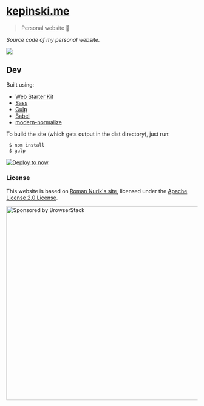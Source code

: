 # [kepinski.me](https://kepinski.me)

> Personal website 🚀

*Source code of my personal website.*

![](https://github.com/xxczaki/kepinski.me/blob/master/screenshot.png)

## Dev

Built using:

- [Web Starter Kit](https://developers.google.com/web/starter-kit/)
- [Sass](http://sass-lang.com/)
- [Gulp](http://gulpjs.com/)
- [Babel](https://babeljs.io/)
- [modern-normalize](https://github.com/sindresorhus/modern-normalize)

To build the site (which gets output in the dist directory), just run:

``` bash
 $ npm install
 $ gulp
```

[![Deploy to now](https://deploy.now.sh/static/button.svg)](https://deploy.now.sh/?repo=https://github.com/xxczaki/kepinski.me)

### License

This website is based on [Roman Nurik's site](https://github.com/romannurik/roman.nurik.net), licensed under the [Apache License 2.0 License](https://github.com/romannurik/roman.nurik.net/blob/master/LICENSE).



<a href="https://www.browserstack.com/"><img src="https://imgur.com/l3iy9C6.png" width="512" alt="Sponsored by BrowserStack"></a>
